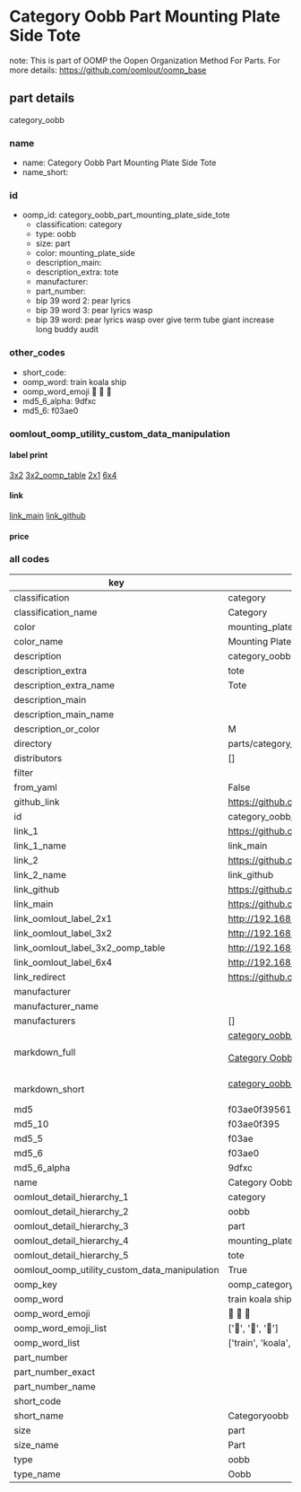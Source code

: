 # Category Oobb Part Mounting Plate Side Tote  

note: This is part of OOMP the Oopen Organization Method For Parts. For more details: https://github.com/oomlout/oomp_base

##  part details
  



category_oobb



### name
* name: Category Oobb Part Mounting Plate Side Tote
* name_short: 
### id
* oomp_id: category_oobb_part_mounting_plate_side_tote
  * classification: category
  * type: oobb
  * size: part
  * color: mounting_plate_side
  * description_main: 
  * description_extra: tote
  * manufacturer: 
  * part_number: 
  * bip 39 word 2: pear lyrics
  * bip 39 word 3: pear lyrics wasp
  * bip 39 word: pear lyrics wasp over give term tube giant increase long buddy audit

### other_codes
* short_code: 
* oomp_word: train koala ship
* oomp_word_emoji :train: :koala: :ship:
* md5_6_alpha: 9dfxc
* md5_6: f03ae0






### oomlout_oomp_utility_custom_data_manipulation
#### label print
[3x2](http://192.168.1.245:1112/?label=oomp%209dfxc)
[3x2_oomp_table](http://192.168.1.108:1112/?label=oomp%209dfxc)
[2x1](http://192.168.1.242:1112/?label=oomp%209dfxc)
[6x4](http://192.168.1.55:1112/?label=oomp%209dfxc)    

#### link

[link_main](https://github.com/oomlout/oomlout_oomp_version_1_messy/tree/main/parts/category_oobb_part_mounting_plate_side_tote) [link_github](https://github.com/oomlout/oomlout_oomp_version_1_messy/tree/main/parts/category_oobb_part_mounting_plate_side_tote)                             

#### price







### all codes 
| key | value |  
| --- | --- |  
| classification | category |  
| classification_name | Category |  
| color | mounting_plate_side |  
| color_name | Mounting Plate Side |  
| description | category_oobb |  
| description_extra | tote |  
| description_extra_name | Tote |  
| description_main |  |  
| description_main_name |  |  
| description_or_color | M  |  
| directory | parts/category_oobb_part_mounting_plate_side_tote |  
| distributors | [] |  
| filter |  |  
| from_yaml | False |  
| github_link | https://github.com/oomlout/oomlout_oomp_part_src/tree/main/parts/category_oobb_part_mounting_plate_side_tote |  
| id | category_oobb_part_mounting_plate_side_tote |  
| link_1 | https://github.com/oomlout/oomlout_oomp_version_1_messy/tree/main/parts/category_oobb_part_mounting_plate_side_tote |  
| link_1_name | link_main |  
| link_2 | https://github.com/oomlout/oomlout_oomp_version_1_messy/tree/main/parts/category_oobb_part_mounting_plate_side_tote |  
| link_2_name | link_github |  
| link_github | https://github.com/oomlout/oomlout_oomp_version_1_messy/tree/main/parts/category_oobb_part_mounting_plate_side_tote |  
| link_main | https://github.com/oomlout/oomlout_oomp_version_1_messy/tree/main/parts/category_oobb_part_mounting_plate_side_tote |  
| link_oomlout_label_2x1 | http://192.168.1.242:1112/?label=oomp%209dfxc |  
| link_oomlout_label_3x2 | http://192.168.1.245:1112/?label=oomp%209dfxc |  
| link_oomlout_label_3x2_oomp_table | http://192.168.1.108:1112/?label=oomp%209dfxc |  
| link_oomlout_label_6x4 | http://192.168.1.55:1112/?label=oomp%209dfxc |  
| link_redirect | https://github.com/oomlout/oomlout_oomp_version_1_messy/tree/main/parts/category_oobb_part_mounting_plate_side_tote |  
| manufacturer |  |  
| manufacturer_name |  |  
| manufacturers | [] |  
| markdown_full | [category_oobb_part_mounting_plate_side_tote](none)<br>[](none)<br>[Category Oobb Part Mounting Plate Side Tote](none)<br><br> |  
| markdown_short | [category_oobb_part_mounting_plate_side_tote](none)<br><br> |  
| md5 | f03ae0f39561bd437db139dfef215d10 |  
| md5_10 | f03ae0f395 |  
| md5_5 | f03ae |  
| md5_6 | f03ae0 |  
| md5_6_alpha | 9dfxc |  
| name | Category Oobb Part Mounting Plate Side Tote |  
| oomlout_detail_hierarchy_1 | category |  
| oomlout_detail_hierarchy_2 | oobb |  
| oomlout_detail_hierarchy_3 | part |  
| oomlout_detail_hierarchy_4 | mounting_plate_side |  
| oomlout_detail_hierarchy_5 | tote |  
| oomlout_oomp_utility_custom_data_manipulation | True |  
| oomp_key | oomp_category_oobb_part_mounting_plate_side_tote |  
| oomp_word | train koala ship |  
| oomp_word_emoji | :train: :koala: :ship: |  
| oomp_word_emoji_list | [':train:', ':koala:', ':ship:'] |  
| oomp_word_list | ['train', 'koala', 'ship'] |  
| part_number |  |  
| part_number_exact |  |  
| part_number_name |  |  
| short_code |  |  
| short_name | Categoryoobb |  
| size | part |  
| size_name | Part |  
| type | oobb |  
| type_name | Oobb |  

